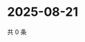 # 2025-08-21

共 0 条

<!-- BEGIN ZHIHUVIDEO -->
<!-- 最后更新时间 Thu Aug 21 2025 03:09:04 GMT+0800 (China Standard Time) -->

<!-- END ZHIHUVIDEO -->
